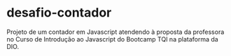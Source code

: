 # desafio-contador
Projeto de um contador em Javascript atendendo à proposta da professora no Curso de Introdução ao Javascript do Bootcamp TQI na plataforma da DIO.
